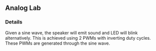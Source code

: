 ## Analog Lab
### Details
Given a sine wave, the speaker will emit sound and LED will blink alternatively. This is achieved using 2 PWMs with inverting duty cycles. These PWMs are generated through the sine wave.
